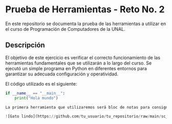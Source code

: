 # Prueba de Herramientas - Reto No. 2

En este repositorio se documenta la prueba de las herramientas a utilizar en el curso de Programación de Computadores de la UNAL.

## Descripción

El objetivo de este ejercicio es verificar el correcto funcionamiento de las herramientas fundamentales que se utilizarán a lo largo del curso. Se ejecutó un simple programa en Python en diferentes entornos para garantizar su adecuada configuración y operatividad.

El código utilizado es el siguiente:

```python
if __name__ == "__main__":
    print("Hola mundo")

La primera herramienta que utilizaremos será bloc de notas para consignar y almacenar el código para los siguientes pasos.

![Gato lindo](https://github.com/tu_usuario/tu_repositorio/raw/main/sc_notes.jpg)

